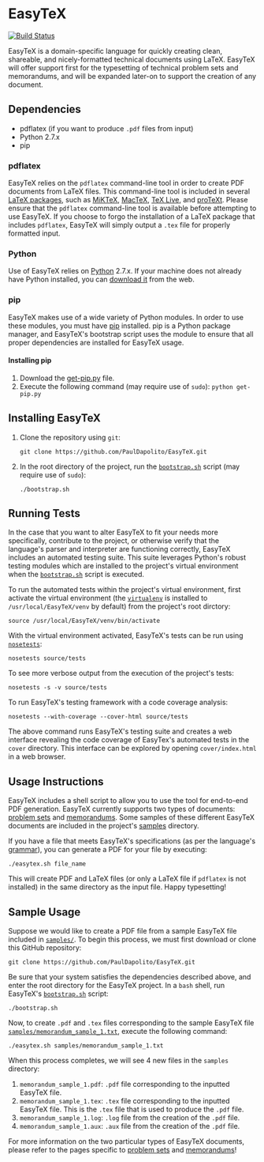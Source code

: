 # EasyTeX
[![Build Status](https://travis-ci.org/PaulDapolito/EasyTeX.svg?branch=master)](https://travis-ci.org/PaulDapolito/EasyTeX)

EasyTeX is a domain-specific language for quickly creating clean, shareable, and nicely-formatted technical documents using LaTeX. EasyTeX will offer support first for the typesetting of technical problem sets and memorandums, and will be expanded later-on to support the creation of any document.

## Dependencies

+ pdflatex (if you want to produce `.pdf` files from input)
+ Python 2.7.x
+ pip

### pdflatex

EasyTeX relies on the `pdflatex` command-line tool in order to create PDF documents from LaTeX files. This command-line tool is included in several [LaTeX packages](http://latex-project.org/ftp.html), such as [MiKTeX](http://miktex.org/download), [MacTeX](http://www.tug.org/mactex/), [TeX Live](http://www.tug.org/texlive/), and [proTeXt](http://www.tug.org/protext/). Please ensure that the `pdflatex` command-line tool is available before attempting to use EasyTeX. If you choose to forgo the installation of a LaTeX package that includes `pdflatex`, EasyTeX will simply output a `.tex` file for properly formatted input.

### Python

Use of EasyTeX relies on [Python](https://www.python.org/) 2.7.x. If your machine does not already have Python installed, you can [download it](https://www.python.org/downloads/) from the web.

### pip

EasyTeX makes use of a wide variety of Python modules. In order to use these modules, you must have 
[pip](https://pypi.python.org/pypi/pip) installed. pip is a Python package manager, and EasyTeX's bootstrap script uses the module to ensure that all proper dependencies are installed for EasyTeX usage.

#### Installing pip

1. Download the [get-pip.py](https://bootstrap.pypa.io/get-pip.py) file.
2. Execute the following command (may require use of `sudo`): `python get-pip.py`

## Installing EasyTeX

1. Clone the repository using `git`:

	`git clone https://github.com/PaulDapolito/EasyTeX.git`

2. In the root directory of the project, run the [`bootstrap.sh`](https://github.com/PaulDapolito/EasyTeX/blob/master/bootstrap.sh) script (may require use of `sudo`):

	`./bootstrap.sh`
	
## Running Tests

In the case that you want to alter EasyTeX to fit your needs more specifically, contribute to the project, or otherwise verify that the language's parser and interpreter are functioning correctly, EasyTeX includes an automated testing suite. This suite leverages Python's robust testing modules which are installed to the project's virtual environment when the [`bootstrap.sh`](https://github.com/PaulDapolito/EasyTeX/blob/master/bootstrap.sh) script is executed. 

To run the automated tests within the project's virtual environment, first activate the virtual environment (the [`virtualenv`](http://virtualenv.readthedocs.org/en/latest/) is installed to `/usr/local/EasyTeX/venv` by default) from the project's root dirctory:

	source /usr/local/EasyTeX/venv/bin/activate
	
With the virtual environment activated, EasyTeX's tests can be run using [`nosetests`](https://nose.readthedocs.org/en/latest/):

	nosetests source/tests
	
To see more verbose output from the execution of the project's tests:

	nosetests -s -v source/tests
	
To run EasyTeX's testing framework with a code coverage analysis:

	nosetests --with-coverage --cover-html source/tests
	
The above command runs EasyTeX's testing suite and creates a web interface revealing the code coverage of EasyTex's automated tests in the `cover` directory. This interface can be explored by opening `cover/index.html` in a web browser.


## Usage Instructions

EasyTeX includes a shell script to allow you to use the tool for end-to-end PDF generation. EasyTeX currently supports two types of documents: [problem sets](https://github.com/PaulDapolito/EasyTeX/blob/master/documents/problem_set.md) and [memorandums](https://github.com/PaulDapolito/EasyTeX/blob/master/documents/problem_set.md). Some samples of these different EasyTeX documents are included in the project's [samples](https://github.com/PaulDapolito/EasyTeX/tree/master/samples) directory.

If you have a file that meets EasyTeX's specifications (as per the language's [grammar](https://github.com/PaulDapolito/EasyTeX/blob/master/documents/grammar.md)), you can generate a PDF for your file by executing: 

	./easytex.sh file_name 
	
This will create PDF and LaTeX files (or only a LaTeX file if `pdflatex` is not installed) in the same directory as the input file. Happy typesetting!

## Sample Usage

Suppose we would like to create a PDF file from a sample EasyTeX file included in [`samples/`](https://github.com/PaulDapolito/EasyTeX/tree/master/samples). To begin this process, we must first download or clone this GitHub repository:

	git clone https://github.com/PaulDapolito/EasyTeX.git

Be sure that your system satisfies the dependencies described above, and enter the root directory for the EasyTeX project. In a `bash` shell, run EasyTeX's [`bootstrap.sh`](https://github.com/PaulDapolito/EasyTeX/blob/master/bootstrap.sh) script:
	
	./bootstrap.sh

Now, to create `.pdf` and `.tex` files corresponding to the sample EasyTeX file [`samples/memorandum_sample_1.txt`](https://github.com/PaulDapolito/EasyTeX/blob/master/samples/memorandum_sample_1.txt), execute the following command:
	
	./easytex.sh samples/memorandum_sample_1.txt

When this process completes, we will see 4 new files in the `samples` directory:
	
1. `memorandum_sample_1.pdf`: `.pdf` file corresponding to the inputted EasyTeX file.
2. `memorandum_sample_1.tex`: `.tex` file corresponding to the inputted EasyTeX file. This is the `.tex` file that is used to produce the `.pdf` file.
3. `memorandum_sample_1.log`: `.log` file from the creation of the `.pdf` file.
4. `memorandum_sample_1.aux`: `.aux` file from the creation of the `.pdf` file.

For more information on the two particular types of EasyTeX documents, please refer to the pages specific to [problem sets](https://github.com/PaulDapolito/EasyTeX/blob/master/documents/problem_set.md) and [memorandums](https://github.com/PaulDapolito/EasyTeX/blob/master/documents/problem_set.md)!


